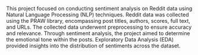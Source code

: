 This project focused on conducting sentiment analysis on Reddit data using Natural Language Processing (NLP) techniques. Reddit data was collected using the PRAW library, encompassing post titles, authors, scores, full text, and URLs. The collected data underwent preprocessing to ensure accuracy and relevance. Through sentiment analysis, the project aimed to determine the emotional tone within the posts. Exploratory Data Analysis (EDA) provided insights into the distribution of sentiments across the dataset.